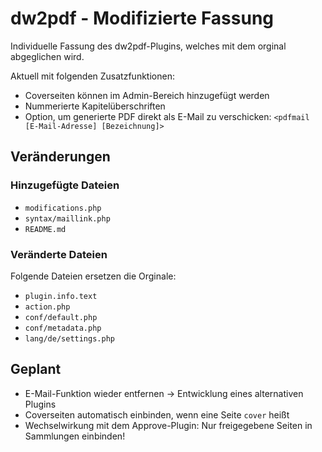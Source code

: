 # dw2pdf - Modifizierte Fassung

Individuelle Fassung des dw2pdf-Plugins, welches mit dem orginal abgeglichen wird.

Aktuell mit folgenden Zusatzfunktionen:

* Coverseiten können im Admin-Bereich hinzugefügt werden
* Nummerierte Kapitelüberschriften
* Option, um generierte PDF direkt als E-Mail zu verschicken: ``<pdfmail [E-Mail-Adresse] [Bezeichnung]>``

## Veränderungen

### Hinzugefügte Dateien

* ``modifications.php``
* ``syntax/maillink.php``
* ``README.md``

### Veränderte Dateien

Folgende Dateien ersetzen die Orginale:
* ``plugin.info.text``
* ``action.php``
* ``conf/default.php``
* ``conf/metadata.php``
* ``lang/de/settings.php``

## Geplant

* E-Mail-Funktion wieder entfernen -> Entwicklung eines alternativen Plugins
* Coverseiten automatisch einbinden, wenn eine Seite ``cover`` heißt
* Wechselwirkung mit dem Approve-Plugin: Nur freigegebene Seiten in Sammlungen einbinden!